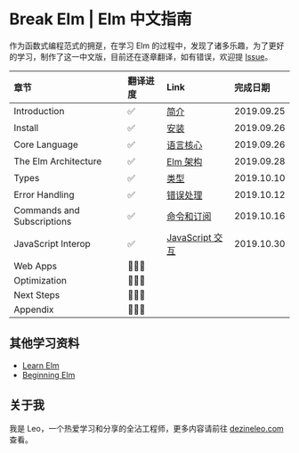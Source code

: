 # Break Elm | Elm 中文指南

作为函数式编程范式的拥趸，在学习 Elm 的过程中，发现了诸多乐趣，为了更好的学习，制作了这一中文版，目前还在逐章翻译，如有错误，欢迎提 [Issue](https://github.com/DezineLeo/elm-lang-docs-zh/issues)。

| 章节 | 翻译进度 | Link | 完成日期 |
|:----|:--------|:-----|:-------|
| Introduction | ✅ | [简介](/docs/guide/introduction.md) | 2019.09.25 |
| Install | ✅ | [安装](/docs/guide/install.md) | 2019.09.26 |
| Core Language | ✅ | [语言核心](/docs/guide/core-language.md) | 2019.09.26 |
| The Elm Architecture | ✅ | [Elm 架构](/docs/guide/the-elm-architecture.md) | 2019.09.28 |
| Types | ✅ | [类型](/docs/guide/types.md) | 2019.10.10 |
| Error Handling | ✅ | [错误处理](/docs/guide/error-handling.md) | 2019.10.12 |
| Commands and Subscriptions | ✅ | [命令和订阅](/docs/guide/effects.md) | 2019.10.16 |
| JavaScript Interop | ✅ | [JavaScript 交互](/docs/guide/interop.md) | 2019.10.30 |
| Web Apps | 👨🏻‍💻 |  |  |
| Optimization | 👨🏻‍💻 |  |  |
| Next Steps | 👨🏻‍💻 |  |  |
| Appendix | 👨🏻‍💻 |  |  |

## 其他学习资料

+ [Learn Elm](https://github.com/dwyl/learn-elm)
+ [Beginning Elm](https://elmprogramming.com/)

## 关于我

我是 Leo，一个热爱学习和分享的全沾工程师，更多内容请前往 [dezineleo.com](https://dezineleo.com) 查看。